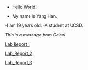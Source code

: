 * Hello World!

* My name is Yang Han.

-I am 19 years old.
-A student at UCSD.

_This is a message from Geisel_


[Lab Report 1](https://TonyYangHan.github.io/cse15l-lab-reports/lab-report-1-week-0.html)

[Lab_Report_2](https://TonyYangHan.github.io/cse15l-lab-reports/lab-report-2-week-1.html)

[Lab_Report_3](https://TonyYangHan.github.io/cse15l-lab-reports/lab-report-3-week-3.html)
